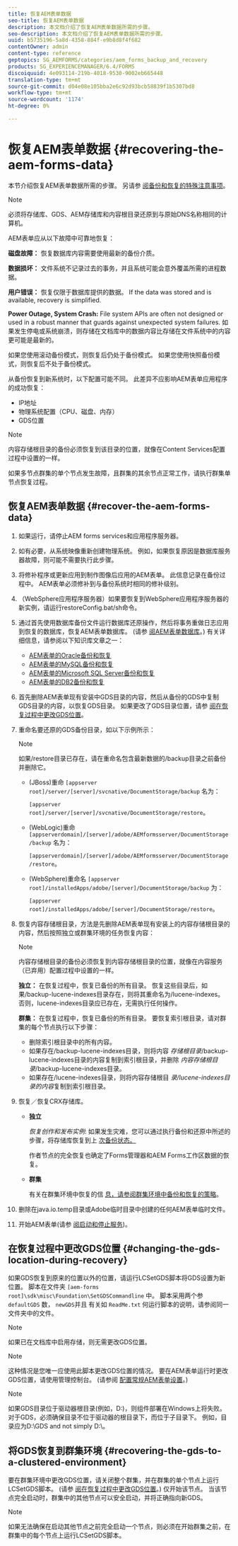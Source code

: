 ```yaml
---
title: 恢复AEM表单数据
seo-title: 恢复AEM表单数据
description: 本文档介绍了恢复AEM表单数据所需的步骤。
seo-description: 本文档介绍了恢复AEM表单数据所需的步骤。
uuid: b5735196-5a8d-4358-884f-e9b8d8f4f682
contentOwner: admin
content-type: reference
geptopics: SG_AEMFORMS/categories/aem_forms_backup_and_recovery
products: SG_EXPERIENCEMANAGER/6.4/FORMS
discoiquuid: 4e093114-219b-4018-9530-9002eb665448
translation-type: tm+mt
source-git-commit: d04e08e105bba2e6c92d93bcb58839f1b5307bd8
workflow-type: tm+mt
source-wordcount: '1174'
ht-degree: 0%

---
```



# 恢复AEM表单数据 {#recovering-the-aem-forms-data}

本节介绍恢复AEM表单数据所需的步骤。 另请参 [阅备份和恢复的特殊注意事项](/help/forms/using/admin-help/backup-recovery-strategy-aem-forms.md#special-considerations-for-backup-and-recovery)。

>[!NOTE]
>
>必须将存储库、GDS、AEM存储库和内容根目录还原到与原始DNS名称相同的计算机。

AEM表单应从以下故障中可靠地恢复：

**磁盘故障：** 恢复数据库内容需要使用最新的备份介质。

**数据损坏：** 文件系统不记录过去的事务，并且系统可能会意外覆盖所需的进程数据。

**用户错误：** 恢复仅限于数据库提供的数据。 If the data was stored and is available, recovery is simplified.

**Power Outage, System Crash:** File system APIs are often not designed or used in a robust manner that guards against unexpected system failures. 如果发生停电或系统崩溃，则存储在文档库中的数据内容比存储在文件系统中的内容更可能是最新的。

如果您使用滚动备份模式，则恢复后仍处于备份模式。 如果您使用快照备份模式，则恢复后不处于备份模式。

从备份恢复到新系统时，以下配置可能不同。 此差异不应影响AEM表单应用程序的成功恢复：

* IP地址
* 物理系统配置（CPU、磁盘、内存）
* GDS位置

>[!NOTE]
>
>内容存储根目录的备份必须恢复到该目录的位置，就像在Content Services配置过程中设置的一样。

如果多节点群集的单个节点发生故障，且群集的其余节点正常工作，请执行群集单节点恢复过程。

## 恢复AEM表单数据 {#recover-the-aem-forms-data}

1. 如果运行，请停止AEM forms services和应用程序服务器。
1. 如有必要，从系统映像重新创建物理系统。 例如，如果恢复原因是数据库服务器故障，则可能不需要执行此步骤。
1. 将修补程序或更新应用到制作图像后应用的AEM表单。 此信息记录在备份过程中。 AEM表单必须修补到与备份系统时相同的修补级别。
1. （WebSphere应用程序服务器）如果要恢复到WebSphere应用程序服务器的新实例，请运行restoreConfig.bat/sh命令。
1. 通过首先使用数据库备份文件运行数据库还原操作，然后将事务重做日志应用到恢复的数据库，恢复AEM表单数据库。 (请参 [阅AEM表单数据库](/help/forms/using/admin-help/files-back-recover.md#aem-forms-database)。) 有关详细信息，请参阅以下知识库文章之一：

   * [AEM表单的Oracle备份和恢复](https://www.adobe.com/go/kb403624)
   * [AEM表单的MySQL备份和恢复](https://www.adobe.com/go/kb403625)
   * [AEM表单的Microsoft SQL Server备份和恢复](https://www.adobe.com/go/kb403623)
   * [AEM表单的DB2备份和恢复](https://www.adobe.com/go/kb403626)

1. 首先删除AEM表单现有安装中GDS目录的内容，然后从备份的GDS中复制GDS目录的内容，以恢复GDS目录。 如果更改了GDS目录位置，请参 [阅在恢复过程中更改GDS位置](recovering-aem-forms-data.md#changing-the-gds-location-during-recovery)。
1. 重命名要还原的GDS备份目录，如以下示例所示：

   >[!NOTE]
   >
   >如果/restore目录已存在，请在重命名包含最新数据的/backup目录之前备份并删除它。

   * (JBoss)重命 `[appserver root]/server/[server]/svcnative/DocumentStorage/backup` 名为：

      `[appserver root]/server/[server]/svcnative/DocumentStorage/restore`。

   * (WebLogic)重命 `[appserverdomain]/[server]/adobe/AEMformsserver/DocumentStorage/backup` 名为：

      `[appserverdomain]/[server]/adobe/AEMformsserver/DocumentStorage/restore`。

   * (WebSphere)重命名 `[appserver root]/installedApps/adobe/[server]/DocumentStorage/backup` 为：

      `[appserver root]/installedApps/adobe/[server]/DocumentStorage/restore`。

1. 恢复内容存储根目录，方法是先删除AEM表单现有安装上的内容存储根目录的内容，然后按照独立或群集环境的任务恢复内容：

   >[!NOTE]
   >
   >内容存储根目录的备份必须恢复到内容存储根目录的位置，就像在内容服务（已弃用）配置过程中设置的一样。

   **独立：** 在恢复过程中，恢复已备份的所有目录。 恢复这些目录后，如果/backup-lucene-indexes目录存在，则将其重命名为/lucene-indexes。 否则，lucene-indexes目录应已存在，无需执行任何操作。

   **群集：** 在恢复过程中，恢复已备份的所有目录。 要恢复索引根目录，请对群集的每个节点执行以下步骤：

   * 删除索引根目录中的所有内容。
   * 如果存在/backup-lucene-indexes目录，则将内容 *存储根目录*/backup-lucene-indexes目录的内容复制到索引根目录，并删除 *内容存储根目录*/backup-lucene-indexes目录。
   * 如果存在/lucene-indexes目录，则将内容存储根目 *录/lucene-indexes目录的内容*&#x200B;复制到索引根目录。

1. 恢复／恢复CRX存储库。

   * **独立**

      *恢复创作和发布实例*: 如果发生灾难，您可以通过执行备份和还原中所述的步骤，将存储库恢复到上 [次备份状态。](https://docs.adobe.com/docs/en/crx/current/administering/backup_and_restore.html)

      作者节点的完全恢复也确定了Forms管理器和AEM Forms工作区数据的恢复。

   * **群集**

      有关在群集环境中恢复的信 [息，请参阅群集环境中备份和恢复的策略](/help/forms/using/admin-help/strategy-backup-restore-clustered-environment.md#strategy-for-backup-and-restore-in-a-clustered-environment)。

1. 删除在java.io.temp目录或Adobe临时目录中创建的任何AEM表单临时文件。
1. 开始AEM表单(请参 [阅启动和停止服务](/help/forms/using/admin-help/starting-stopping-services.md#starting-and-stopping-services))<!-- BROKEN LINK and the application server(s) (see [Maintaining the Application Server](/forms/using/admin-help/topics/maintaining-the-application-server.md))-->。

## 在恢复过程中更改GDS位置 {#changing-the-gds-location-during-recovery}

如果GDS恢复到原来的位置以外的位置，请运行LCSetGDS脚本将GDS设置为新位置。 脚本在文件夹 `[aem-forms root]\sdk\misc\Foundation\SetGDSCommandline` 中。 脚本采用两个参 `defaultGDS` 数， `newGDS`并且 有关如 `ReadMe.txt` 何运行脚本的说明，请参阅同一文件夹中的文件。

>[!NOTE]
>
>如果已在文档库中启用存储，则无需更改GDS位置。

>[!NOTE]
>
>这种情况是您唯一应使用此脚本更改GDS位置的情况。 要在AEM表单运行时更改GDS位置，请使用管理控制台。 (请参阅 [配置常规AEM表单设置](/help/forms/using/admin-help/configure-general-aem-forms-settings.md#configure-general-aem-forms-settings)。)

>[!NOTE]
>
>如果GDS目录位于驱动器根目录(例如，D:\)，则组件部署在Windows上将失败。 对于GDS，必须确保目录不位于驱动器的根目录下，而位于子目录下。 例如，目录应为D:\GDS and not simply D:\。

## 将GDS恢复到群集环境 {#recovering-the-gds-to-a-clustered-environment}

要在群集环境中更改GDS位置，请关闭整个群集，并在群集的单个节点上运行LCSetGDS脚本。 (请参 [阅在恢复过程中更改GDS位置](recovering-aem-forms-data.md#changing-the-gds-location-during-recovery)。) 仅开始该节点。 当该节点完全启动时，群集中的其他节点可以安全启动，并将正确指向新GDS。

>[!NOTE]
>
>如果无法确保在启动其他节点之前完全启动一个节点，则必须在开始群集之前，在群集中的每个节点上运行LCSetGDS脚本。

